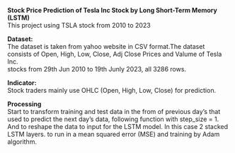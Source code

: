 <b>Stock Price Prediction of Tesla Inc Stock by Long Short-Term Memory (LSTM)</b><br>
This project using TSLA stock from 2010 to 2023

<b>Dataset:</b><br>
The dataset is taken from yahoo website in CSV format.The dataset consists of Open, High, Low, Close, Adj Close Prices and Valume of Tesla Inc.<br>
stocks from 29th Jun 2010 to 19th Junly 2023, all 3286 rows.<br>

<b>Indicator:</b><br>
Stock traders mainly use OHLC (Open, High, Low, Close) for prediction.<br>

<b>Processing</b><br>
Start to transform training and test data in the from of previous day’s that used to predict the next day’s data, following function with step_size = 1. <br>
And to reshape the data to input for the LSTM model. In this case 2 stacked LSTM layers. to run in a mean squared error (MSE) and training by Adam algorithm. <br>


